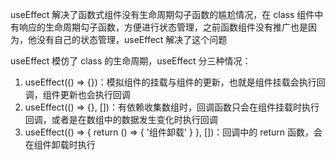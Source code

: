 useEffect 解决了函数式组件没有生命周期勾子函数的尴尬情况，在 class 组件中有响应的生命周期勾子函数，方便进行状态管理，之前函数组件没有推广也是因为，他没有自己的状态管理，useEffect 解决了这个问题<br>

useEffect 模仿了 class 的生命周期，useEffect 分三种情况：

1. useEffect(() => {})：模拟组件的挂载与组件的更新，也就是组件挂载会执行回调，组件更新也会执行回调
2. useEffect(() => {}, [])：有依赖收集数组时，回调函数只会在组件挂载时执行回调，或者是在数组中的数据发生变化时执行回调
3. useEffect(() => { return () => { '组件卸载' } }, [])：回调中的 return 函数，会在组件卸载时执行
